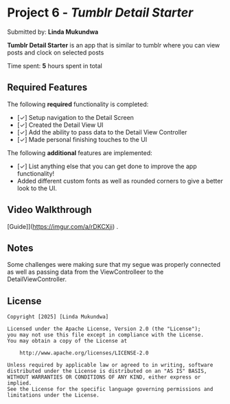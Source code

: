 # Project 6 - *Tumblr Detail Starter*

Submitted by: **Linda Mukundwa**

**Tumblr Detail Starter** is an app that is similar to tumblr where you can view posts and clock on selected posts

Time spent: **5** hours spent in total

## Required Features

The following **required** functionality is completed:

- [✓] Setup navigation to the Detail Screen
- [✓] Created the Detail View UI
- [✓] Add the ability to pass data to the Detail View Controller
- [✓] Made personal finishing touches to the UI


The following **additional** features are implemented:

- [✓] List anything else that you can get done to improve the app functionality!
- Added different custom fonts as well as rounded corners to give a better look to the UI.

## Video Walkthrough

[Guide]](https://imgur.com/a/rDKCXji) .

## Notes

Some challenges were making sure that my segue was properly connected as well as passing data from the ViewControlleer to the DetailViewController.

## License

    Copyright [2025] [Linda Mukundwa]

    Licensed under the Apache License, Version 2.0 (the "License");
    you may not use this file except in compliance with the License.
    You may obtain a copy of the License at

        http://www.apache.org/licenses/LICENSE-2.0

    Unless required by applicable law or agreed to in writing, software
    distributed under the License is distributed on an "AS IS" BASIS,
    WITHOUT WARRANTIES OR CONDITIONS OF ANY KIND, either express or implied.
    See the License for the specific language governing permissions and
    limitations under the License.
